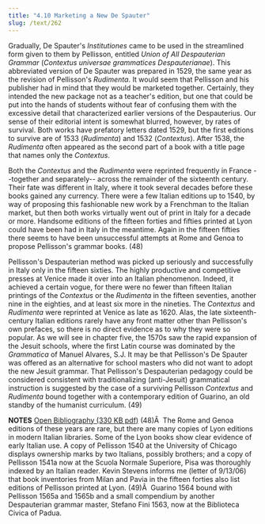 ```yaml
---
title: "4.10 Marketing a New De Spauter"
slug: /text/262
---
```

Gradually, De Spauter's <em>Institutiones</em> came to be used in the streamlined form given to them by Pellisson, entitled <em>Union of All Despauterian Grammar</em> (<em>Contextus universae grammatices Despauterianae</em>). This abbreviated version of De Spauter was prepared in 1529, the same year as the revision of Pellisson's <em>Rudimenta</em>. It would seem that Pellisson and his publisher had in mind that they would be marketed together. Certainly, they intended the new package not as a teacher's edition, but one that could be put into the hands of students without fear of confusing them with the excessive detail that characterized earlier versions of the Despauterius. Our sense of their editorial intent is somewhat blurred, however, by rates of survival. Both works have prefatory letters dated 1529, but the first editions to survive are of 1533 (<em>Rudimenta</em>) and 1532 (<em>Contextus</em>). After 1538, the <em>Rudimenta</em> often appeared as the second part of a book with a title page that names only the <em>Contextus</em>.

Both the <em>Contextus</em> and the <em>Rudimenta</em> were reprinted frequently in France --together and separately-- across the remainder of the sixteenth century. Their fate was different in Italy, where it took several decades before these books gained any currency. There were a few Italian editions up to 1540, by way of proposing this fashionable new work by a Frenchman to the Italian market, but then both works virtually went out of print in Italy for a decade or more. Handsome editions of the fifteen forties and fifties printed at Lyon could have been had in Italy in the meantime. Again in the fifteen fifties there seems to have been unsuccessful attempts at Rome and Genoa to propose Pellisson's grammar books. (48)

Pellisson's Despauterian method was picked up seriously and successfully in Italy only in the fifteen sixties. The highly productive and competitive presses at Venice made it over into an Italian phenomenon. Indeed, it achieved a certain vogue, for there were no fewer than fifteen Italian printings of the <em>Contextus</em> or the <em>Rudimenta</em> in the fifteen seventies, another nine in the eighties, and at least six more in the nineties. The <em>Contextus</em> and <em>Rudimenta</em> were reprinted at Venice as late as 1620. Alas, the late sixteenth-century Italian editions rarely have any front matter other than Pellisson's own prefaces, so there is no direct evidence as to why they were so popular. As we will see in chapter five, the 1570s saw the rapid expansion of the Jesuit schools, where the first Latin course was dominated by the <em>Grammatica</em> of Manuel Alvares, S.J. It may be that Pellisson's De Spauter was offered as an alternative for school masters who did not want to adopt the new Jesuit grammar. That Pellisson's Despauterian pedagogy could be considered consistent with traditionalizing (anti-Jesuit) grammatical instruction is suggested by the case of a surviving Pellisson <em>Contextus</em> and <em>Rudimenta</em> bound together with a contemporary edition of Guarino, an old standby of the humanist curriculum. (49)

<strong>NOTES</strong>
<a href="http://www.humanismforsale.org/bibliography.pdf" target="new">Open Bibliography (330 KB pdf)</a>
(48)Â  The Rome and Genoa editions of these years are rare, but there are many copies of Lyon editions in modern Italian libraries. Some of the Lyon books show clear evidence of early Italian use. A copy of Pellisson 1540 at the University of Chicago displays ownership marks by two Italians, possibly brothers; and a copy of Pellisson 1541a now at the Scuola Normale Superiore, Pisa was thoroughly indexed by an Italian reader. Kevin Stevens informs me (letter of 9/13/06) that book inventories from Milan and Pavia in the fifteen forties also list editions of Pellisson printed at Lyon.
(49)Â  Guarino 1564 bound with Pellisson 1565a and 1565b and a small compendium by another Despauterian grammar master, Stefano Fini 1563, now at the Biblioteca Civica of Padua.
